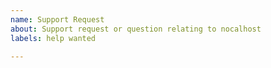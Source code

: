 ```yaml
---
name: Support Request
about: Support request or question relating to nocalhost
labels: help wanted

---
```


<!--
STOP -- PLEASE READ!

GitHub is not the right place for support requests.

If you're looking for help, please add friends with WeChat ID: LiviA_ACG, You can communicate directly with the nocalhost developer.

-->